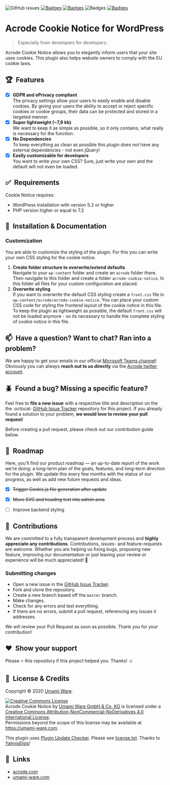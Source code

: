![GitHub issues](https://img.shields.io/github/issues/umami-ware/acrode-cookie-notice)
[![Badges](https://img.shields.io/github/downloads/umami-ware/acrode-cookie-notice/total)](https://github.com/umami-ware/acrode-cookie-notice/releases/latest)
[![Badges](https://img.shields.io/badge/wordpress-%5E5.2-lightgrey)](https://wordpress.org)
![Badges](https://img.shields.io/badge/php-%5E7.1-lightgrey)
[![Badges](https://img.shields.io/badge/license-CC%20BY--NC--ND%204.0-blue)](https://github.com/umami-ware/acrode-cookie-notice/blob/master/LICENSE.md)
# Acrode Cookie Notice for WordPress
> Especially from developers for developers.


Acrode Cookie Notice allows you to elegantly inform users that your site uses cookies. This plugin also helps website owners to comply with the EU cookie laws.

## :trophy:&nbsp; Features
- [x] **GDPR and ePrivacy compliant**\
The privacy settings allow your users to easily enable and disable cookies. By giving your users the ability to accept or reject specific cookies or cookie groups, their data can be protected and stored in a targeted manner.
- [x] **Super lightweight (~7,8 kb)**\
We want to keep it as simple as possible, so it only contains, what really is necessary for the function.
- [x] **No Dependencies**\
To keep everything as clean as possible this plugin does not have any external dependencies - not even jQuery!
- [x] **Easily customizable for developers**\
You want to write your own CSS? Sure, just write your own and the default will not even be loaded.

## :white_check_mark:&nbsp; Requirements
Cookie Notice requires:
* WordPress installation with version 5.2 or higher
* PHP version higher or equal to 7.2


## :rocket:&nbsp; Installation & Documentation

### Customization
You are able to customize the styling of the plugin. For this you can write your own CSS styling for the cookie notice.

1. **Create folder structure to overwrite/extend defaults**\
Navigate to your `wp-content` folder and create an `acrode` folder there. Then navigate to this folder and create a folder `acrode-cookie-notice`. In this folder all files for your custom configuration are placed.
2. **Overwrite styling**\
If you want to overwrite the default CSS styling create a `front.css` file in `wp-content/acrode/acrode-cookie-notice`. You can place your custom CSS code for styling the frontend layout of the cookie notice in this file. To keep the plugin as lightweight as possible, the default `front.css` will not be loaded anymore - so its necessary to handle the complete styling of cookie notice in this file.


## :mailbox:&nbsp; Have a question? Want to chat? Ran into a problem?

We are happy to get your emails in our official [Microsoft Teams channel](mailto:fc8035ad.acrode.com@de.teams.ms)! Obviously you can always **reach out to us directly** via the [Acrode twitter account](https://twitter.com/Acrode_UW).


## :beetle:&nbsp; Found a bug? Missing a specific feature?

Feel free to **file a new issue** with a respective title and description on the the :octocat: [GitHub Issue Tracker](https://github.com/umami-ware/cookie-notice/issues) repository for this project. If you already found a solution to your problem, **we would love to review your pull request**! 

Before creating a pull request, please check out our contribution guide below.


## :wrench:&nbsp; Roadmap

Here, you'll find our product roadmap — an up-to-date report of the work we're doing: a long-term plan of the goals, features, and long-term direction for the plugin. We update this every few months with the status of our progress, as well as add new future requests and ideas.

- [x] ~~Trigger Cookie.js file generation after update~~
- [x] ~~Move SVG and heading text into admin area~~
- [ ] Improve backend styling


## :clap:&nbsp; Contributions

We are committed to a fully transparent development process and **highly appreciate any contributions**. Contributions, issues- and feature-requests are welcome. Whether you are helping us fixing bugs, proposing new feature, improving our documentation or just leaving your review or experience will be much appreciated! :tada:

### Submitting сhanges

* Open a new issue in the [GitHub Issue Tracker](https://github.com/umami-ware/cookie-notice/issues).
* Fork and clone the repository.
* Create a new branch based off the `master` branch.
* Make changes.
* Check for any errors and test everything.
* If there are no errors, submit a pull request, referencing any issues it addresses.

We will review your Pull Request as soon as possible. Thank you for your contribution!


## :heart:&nbsp; Show your support

Please :star: this repository if this project helped you. Thanks! :relaxed:


## :memo:&nbsp; License & Credits

Copyright © 2020 [Umami Ware](https://github.com/umami-ware).<br />

<a rel="license" href="http://creativecommons.org/licenses/by-nc-nd/4.0/"><img alt="Creative Commons License" style="border-width:0" src="https://i.creativecommons.org/l/by-nc-nd/4.0/88x31.png" /></a><br /><span xmlns:dct="http://purl.org/dc/terms/" property="dct:title">Acrode Cookie Notice</span> by <a xmlns:cc="http://creativecommons.org/ns#" href="https://github.com/umami-ware/acrode-cookie-notice" property="cc:attributionName" rel="cc:attributionURL">Umami Ware GmbH & Co. KG</a> is licensed under a <a rel="license" href="http://creativecommons.org/licenses/by-nc-nd/4.0/">Creative Commons Attribution-NonCommercial-NoDerivatives 4.0 International License</a>.<br />Permissions beyond the scope of this license may be available at <a xmlns:cc="http://creativecommons.org/ns#" href="https://umami-ware.com" rel="cc:morePermissions">https://umami-ware.com</a>.

This plugin uses [Plugin Update Checker](https://github.com/YahnisElsts/plugin-update-checker/). Please see [license.txt](https://github.com/YahnisElsts/plugin-update-checker/blob/master/license.txt). Thanks to [YahnisElsts](https://github.com/YahnisElsts/)!

## :link:&nbsp; Links
* [acrode.com](https://acrode.com)
* [umami-ware.com](https://umami-ware.com)
